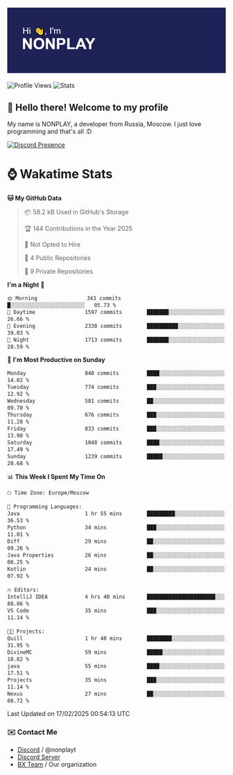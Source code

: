 ![Discord Presence](./header.png)
<br></br>
![Profile Views](https://komarev.com/ghpvc/?username=NONPLAYT&color=blue&style=for-the-badge)
![Stats](https://img.shields.io/badge/0%25-OPTIMIZED-orange?style=for-the-badge)


## :wave: Hello there! Welcome to my profile

My name is NONPLAY, a developer from Russia, Moscow. I just love programming and that's all :D

[![Discord Presence](https://lanyard.cnrad.dev/api/597087584090587177?showDisplayName=true)](https://discord.com/users/597087584090587177) 

# ⌚ Wakatime Stats

<!--START_SECTION:waka-->
**🐱 My GitHub Data** 

> 📦 58.2 kB Used in GitHub's Storage 
 > 
> 🏆 144 Contributions in the Year 2025
 > 
> 🚫 Not Opted to Hire
 > 
> 📜 4 Public Repositories 
 > 
> 🔑 9 Private Repositories 
 > 
**I'm a Night 🦉** 

```text
🌞 Morning                343 commits         █░░░░░░░░░░░░░░░░░░░░░░░░   05.73 % 
🌆 Daytime                1597 commits        ███████░░░░░░░░░░░░░░░░░░   26.66 % 
🌃 Evening                2338 commits        ██████████░░░░░░░░░░░░░░░   39.03 % 
🌙 Night                  1713 commits        ███████░░░░░░░░░░░░░░░░░░   28.59 % 
```
📅 **I'm Most Productive on Sunday** 

```text
Monday                   840 commits         ████░░░░░░░░░░░░░░░░░░░░░   14.02 % 
Tuesday                  774 commits         ███░░░░░░░░░░░░░░░░░░░░░░   12.92 % 
Wednesday                581 commits         ██░░░░░░░░░░░░░░░░░░░░░░░   09.70 % 
Thursday                 676 commits         ███░░░░░░░░░░░░░░░░░░░░░░   11.28 % 
Friday                   833 commits         ███░░░░░░░░░░░░░░░░░░░░░░   13.90 % 
Saturday                 1048 commits        ████░░░░░░░░░░░░░░░░░░░░░   17.49 % 
Sunday                   1239 commits        █████░░░░░░░░░░░░░░░░░░░░   20.68 % 
```


📊 **This Week I Spent My Time On** 

```text
🕑︎ Time Zone: Europe/Moscow

💬 Programming Languages: 
Java                     1 hr 55 mins        █████████░░░░░░░░░░░░░░░░   36.53 % 
Python                   34 mins             ███░░░░░░░░░░░░░░░░░░░░░░   11.01 % 
Diff                     29 mins             ██░░░░░░░░░░░░░░░░░░░░░░░   09.26 % 
Java Properties          26 mins             ██░░░░░░░░░░░░░░░░░░░░░░░   08.25 % 
Kotlin                   24 mins             ██░░░░░░░░░░░░░░░░░░░░░░░   07.92 % 

🔥 Editors: 
IntelliJ IDEA            4 hrs 40 mins       ██████████████████████░░░   88.86 % 
VS Code                  35 mins             ███░░░░░░░░░░░░░░░░░░░░░░   11.14 % 

🐱‍💻 Projects: 
Quill                    1 hr 40 mins        ████████░░░░░░░░░░░░░░░░░   31.95 % 
DivineMC                 59 mins             █████░░░░░░░░░░░░░░░░░░░░   18.82 % 
java                     55 mins             ████░░░░░░░░░░░░░░░░░░░░░   17.51 % 
Projects                 35 mins             ███░░░░░░░░░░░░░░░░░░░░░░   11.14 % 
Nexus                    27 mins             ██░░░░░░░░░░░░░░░░░░░░░░░   08.72 % 
```


 Last Updated on 17/02/2025 00:54:13 UTC
<!--END_SECTION:waka-->

### ✉️ Contact Me

- [Discord](https://discord.com/users/597087584090587177) / @nonplayt
- [Discord Server](https://discord.gg/p7cxhw7E2M)
- [BX Team](https://github.com/BX-Team) / Our organization

